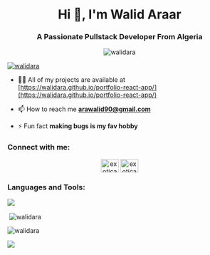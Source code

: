 <h1 align="center">Hi 👋, I'm Walid Araar</h1>
<h3 align="center">A Passionate Pullstack Developer From Algeria</h3>

<p align="center"> <img src="https://i.pinimg.com/originals/e0/0c/47/e00c47431702e4b6e423d5742a0bec1a.gif" alt="walidara" /> </p>

<p align="left"> <a href="https://github.com/ryo-ma/github-profile-trophy"><img src="https://github-profile-trophy.vercel.app/?username=walidara" alt="walidara" /></a> </p>

- 👨‍💻 All of my projects are available at [https://walidara.github.io/portfolio-react-app/](https://walidara.github.io/portfolio-react-app/)

- 📫 How to reach me **arawalid90@gmail.com**

- ⚡ Fun fact **making bugs is my fav hobby**

<h3 align="left">Connect with me:</h3>
<p align="center">
<a href="https://discord.gg/exoticara" target="blank"><img align="center" src="https://raw.githubusercontent.com/rahuldkjain/github-profile-readme-generator/master/src/images/icons/Social/discord.svg" alt="exoticara" height="30" width="40" /></a>
  <a href="https://www.facebook.com/profile.php?id=100089993497166" target="blank"><img align="center" src="https://raw.githubusercontent.com/rahuldkjain/github-profile-readme-generator/master/src/images/icons/Social/facebook.svg" alt="exoticara" height="30" width="40" /></a>
</p>

<h3 align="left">Languages and Tools:</h3>
<p align="left">
  <a href="https://skillicons.dev">
    <img src="https://skillicons.dev/icons?i=git,github,arduino,cpp,c,css,html,dart,discord,express,figma,firebase,flutter,ai,py,java,cs,js,kali,ts,linux,materialui,mysql,nextjs,nodejs,ps,postgres,postman,prisma,react,ps,redux,supabase,tailwind,vscode" />
  </a>
</p>

<p>&nbsp;<img align="center" src="https://github-readme-stats.vercel.app/api?username=walidara&show_icons=true&locale=en" alt="walidara" /></p>

<p><img align="center" src="https://github-readme-streak-stats.herokuapp.com/?user=walidara&" alt="walidara" /></p>
<p> <img align-"center" src="https://github-readme-activity-graph.vercel.app/graph?username=WalidAra&bg_color=0d1017&color=6cd0f4&line=6cd0f4&point=ffffff&area=true&hide_border=true)](https://github.com/ashutosh00710/github-readme-activity-graph)" /> </p>
